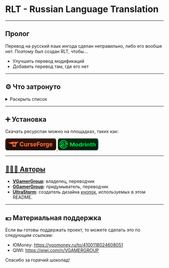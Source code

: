 # RLT - Russian Language Translation

---

## Пролог

Перевод на русский язык ингода сделан неправильно, либо его вообше нет.
Поэтому был создан RLT, чтобы…
* Улучшить перевод модификаций
* Добавить перевод там, где его нет

---

## ⚙️ Что затронуто

<details>
<summary>Раскрыть список</summary>
<br>

    Таблица отображает состояние последней версии ресурспака
    
### Условные обозначения
* ✅ — перевод опубликован
* 🖋️ — написание перевода

| Модификация | Перевод |
| - | - |
| [Additional Additions](https://modrinth.com/mod/addadd) |      ✅ |
| [AppleSkin](https://modrinth.com/mod/appleskin) |      ✅ |
| [Applied Energistics 2](https://www.curseforge.com/minecraft/mc-mods/applied-energistics-2) |      ✅ |
| [Automatic Tool Swap](https://www.curseforge.com/minecraft/mc-mods/automatic-tool-swap) |      ✅ |
| [Better Mods Button](https://modrinth.com/mod/better-mods-button) |      ✅ |
| [Catalogue](https://www.curseforge.com/minecraft/mc-mods/catalogue) |      ✅ |
| [Chat Heads](https://modrinth.com/mod/chat-heads) |      ✅ |
| [Configured](https://www.curseforge.com/minecraft/mc-mods/configured) |      ✅ |
| [Controlling](https://beta.curseforge.com/minecraft/mc-mods/controlling) |      ✅ |
| [Cosmetic Armor Reworked](https://www.curseforge.com/minecraft/mc-mods/cosmetic-armor-reworked) |      ✅ |
| [Domestication Innovation](https://www.curseforge.com/minecraft/mc-mods/domestication-innovation) |      ✅ | 
| [Enchantment Descriptions](https://www.curseforge.com/minecraft/mc-mods/enchantment-descriptions) |      ✅ |
| [EntityCulling](https://modrinth.com/mod/entityculling) |      ✅ |
| [Forge](https://files.minecraftforge.net/net/minecraftforge/forge) |      ✅ |
| [Lucky Block](https://www.luckyblockmod.com) |      ✅ |
| [Mod Menu](https://modrinth.com/mod/modmenu) |      ✅ |
| [Raised](https://modrinth.com/mod/raised) |      ✅ |
| [Rotten Creatures](https://modrinth.com/mod/rottencreatures) |      ✅ |
| [Simple Corinthium](https://www.curseforge.com/minecraft/mc-mods/simple-corinthium) |      ✅ |
| [Simple Weapons for Better Combat](https://www.curseforge.com/minecraft/mc-mods/simple-weapons-for-better-combat) |      ✅ |
| [Smooth Boot (Fabric)](https://modrinth.com/mod/smoothboot-fabric)<br>[Smooth Boot (Reloaded)](https://modrinth.com/mod/smooth-boot-reloaded) |      ✅ |

Список будет пополняться.

</details>

---

## ➕ Установка

Скачать ресурспак можно на площадках, таких как:

<a href="https://www.curseforge.com/minecraft/texture-packs/mods-ru">
    <img height="38" src="Иконки/curseforge.svg">
<a href="https://modrinth.com/resourcepack/mods-ru">
    <img height="38" src="Иконки/modrinth.svg">

---

## 🧑‍🤝‍🧑 Авторы

* [**VGamerGroup**](https://github.com/RushanM): владелец, переводчик
* [**GGamerGroup**](https://github.com/RushanM): придумыватель, переводчик 
* [**UltraStorm**](https://github.com/intergrav): cоздатель дизайна [кнопок](https://github.com/intergrav/devins-badges), используемых в этом README.

---

## 💴 Материальная поддержка

Если вы готовы поддержать проект, то можете сделать это по следующим ссылкам:

* ЮMoney: <https://yoomoney.ru/to/4100118024608051>
* QIWI: <https://qiwi.com/n/VGAMERGROUP>

Спасибо за горячий шоколад!
